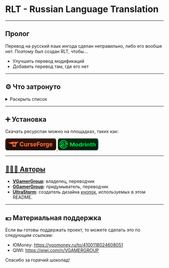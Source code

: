 # RLT - Russian Language Translation

---

## Пролог

Перевод на русский язык ингода сделан неправильно, либо его вообше нет.
Поэтому был создан RLT, чтобы…
* Улучшить перевод модификаций
* Добавить перевод там, где его нет

---

## ⚙️ Что затронуто

<details>
<summary>Раскрыть список</summary>
<br>

    Таблица отображает состояние последней версии ресурспака
    
### Условные обозначения
* ✅ — перевод опубликован
* 🖋️ — написание перевода

| Модификация | Перевод |
| - | - |
| [Additional Additions](https://modrinth.com/mod/addadd) |      ✅ |
| [AppleSkin](https://modrinth.com/mod/appleskin) |      ✅ |
| [Applied Energistics 2](https://www.curseforge.com/minecraft/mc-mods/applied-energistics-2) |      ✅ |
| [Automatic Tool Swap](https://www.curseforge.com/minecraft/mc-mods/automatic-tool-swap) |      ✅ |
| [Better Mods Button](https://modrinth.com/mod/better-mods-button) |      ✅ |
| [Catalogue](https://www.curseforge.com/minecraft/mc-mods/catalogue) |      ✅ |
| [Chat Heads](https://modrinth.com/mod/chat-heads) |      ✅ |
| [Configured](https://www.curseforge.com/minecraft/mc-mods/configured) |      ✅ |
| [Controlling](https://beta.curseforge.com/minecraft/mc-mods/controlling) |      ✅ |
| [Cosmetic Armor Reworked](https://www.curseforge.com/minecraft/mc-mods/cosmetic-armor-reworked) |      ✅ |
| [Domestication Innovation](https://www.curseforge.com/minecraft/mc-mods/domestication-innovation) |      ✅ | 
| [Enchantment Descriptions](https://www.curseforge.com/minecraft/mc-mods/enchantment-descriptions) |      ✅ |
| [EntityCulling](https://modrinth.com/mod/entityculling) |      ✅ |
| [Forge](https://files.minecraftforge.net/net/minecraftforge/forge) |      ✅ |
| [Lucky Block](https://www.luckyblockmod.com) |      ✅ |
| [Mod Menu](https://modrinth.com/mod/modmenu) |      ✅ |
| [Raised](https://modrinth.com/mod/raised) |      ✅ |
| [Rotten Creatures](https://modrinth.com/mod/rottencreatures) |      ✅ |
| [Simple Corinthium](https://www.curseforge.com/minecraft/mc-mods/simple-corinthium) |      ✅ |
| [Simple Weapons for Better Combat](https://www.curseforge.com/minecraft/mc-mods/simple-weapons-for-better-combat) |      ✅ |
| [Smooth Boot (Fabric)](https://modrinth.com/mod/smoothboot-fabric)<br>[Smooth Boot (Reloaded)](https://modrinth.com/mod/smooth-boot-reloaded) |      ✅ |

Список будет пополняться.

</details>

---

## ➕ Установка

Скачать ресурспак можно на площадках, таких как:

<a href="https://www.curseforge.com/minecraft/texture-packs/mods-ru">
    <img height="38" src="Иконки/curseforge.svg">
<a href="https://modrinth.com/resourcepack/mods-ru">
    <img height="38" src="Иконки/modrinth.svg">

---

## 🧑‍🤝‍🧑 Авторы

* [**VGamerGroup**](https://github.com/RushanM): владелец, переводчик
* [**GGamerGroup**](https://github.com/RushanM): придумыватель, переводчик 
* [**UltraStorm**](https://github.com/intergrav): cоздатель дизайна [кнопок](https://github.com/intergrav/devins-badges), используемых в этом README.

---

## 💴 Материальная поддержка

Если вы готовы поддержать проект, то можете сделать это по следующим ссылкам:

* ЮMoney: <https://yoomoney.ru/to/4100118024608051>
* QIWI: <https://qiwi.com/n/VGAMERGROUP>

Спасибо за горячий шоколад!
